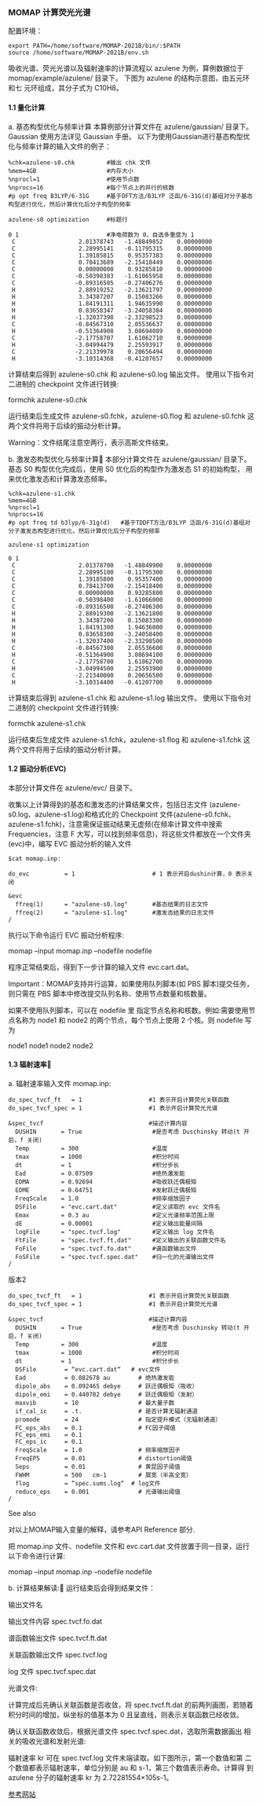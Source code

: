 ### MOMAP 计算荧光光谱

配置环境：
```
export PATH=/home/software/MOMAP-2021B/bin/:$PATH
source /home/software/MOMAP-2021B/env.sh
```
吸收光谱、荧光光谱以及辐射速率的计算流程以 azulene 为例，算例数据位于 momap/example/azulene/ 目录下。 下图为 azulene 的结构示意图，由五元环和七 元环组成，其分子式为 C10H8。

#### 1.1 量化计算
a. 基态构型优化与频率计算
本算例部分计算文件在 azulene/gaussian/ 目录下。Gaussian 使用方法详见 Gaussian 手册。 以下为使用Gaussian进行基态构型优化与频率计算的输入文件的例子：
```
%chk=azulene-s0.chk         #输出 chk 文件
%mem=4GB                    #内存大小
%nprocl=1                   #使用节点数
%nprocs=16                  #每个节点上的并行的核数
#p opt freq B3LYP/6-31G     #基于DFT方法/B3LYP 泛函/6-31G(d)基组对分子基态构型进行优化，然后计算优化后分子构型的频率

azulene-s0 optimization     #标题行

0 1                         #净电荷数为 0，自选多重度为 1
 C                  2.01378743   -1.48849852    0.00000000
 C                  2.28995141   -0.11795315    0.00000000
 C                  1.39185815    0.95357383    0.00000000
 C                  0.78413689   -2.15418449    0.00000000
 C                  0.00000000    0.93285810    0.00000000
 C                 -0.50398383   -1.61065958    0.00000000
 C                 -0.89316505   -0.27406276    0.00000000
 H                  2.88919252   -2.13621797    0.00000000
 H                  3.34387207    0.15083266    0.00000000
 H                  1.84191311    1.94635990    0.00000000
 H                  0.83658347   -3.24058384    0.00000000
 H                 -1.32037398   -2.33298523    0.00000000
 C                 -0.84567310    2.05536637    0.00000000
 H                 -0.51364908    3.08694089    0.00000000
 C                 -2.17758707    1.61062710    0.00000000
 H                 -3.04994479    2.25593917    0.00000000
 C                 -2.21339978    0.20656494    0.00000000
 H                 -3.10314368   -0.41207657    0.00000000
```
计算结束后得到 azulene-s0.chk 和 azulene-s0.log 输出文件。 使用以下指令对二进制的 checkpoint 文件进行转换:

formchk azulene-s0.chk

运行结束后生成文件 azulene-s0.fchk，azulene-s0.flog 和 azulene-s0.fchk 这两个文件将用于后续的振动分析计算。


Warning：文件结尾注意空两行，表示高斯文件结束。

b. 激发态构型优化与频率计算
本部分计算文件在 azulene/gaussian/ 目录下。 基态 S0 构型优化完成后，使用 S0 优化后的构型作为激发态 S1 的初始构型， 用来优化激发态和计算激发态频率。
```
%chk=azulene-s1.chk
%mem=4GB
%nprocl=1
%nprocs=16
#p opt freq td b3lyp/6-31g(d)   #基于TDDFT方法/B3LYP 泛函/6-31G(d)基组对分子激发态构型进行优化，然后计算优化后分子构型的频率

azulene-s1 optimization

0 1
 C                  2.01378700   -1.48849900    0.00000000
 C                  2.28995100   -0.11795300    0.00000000
 C                  1.39185800    0.95357400    0.00000000
 C                  0.78413700   -2.15418400    0.00000000
 C                  0.00000000    0.93285800    0.00000000
 C                 -0.50398400   -1.61066000    0.00000000
 C                 -0.89316500   -0.27406300    0.00000000
 H                  2.88919300   -2.13621800    0.00000000
 H                  3.34387200    0.15083300    0.00000000
 H                  1.84191300    1.94636000    0.00000000
 H                  0.83658300   -3.24058400    0.00000000
 H                 -1.32037400   -2.33298500    0.00000000
 C                 -0.84567300    2.05536600    0.00000000
 H                 -0.51364900    3.08694100    0.00000000
 C                 -2.17758700    1.61062700    0.00000000
 H                 -3.04994500    2.25593900    0.00000000
 C                 -2.21340000    0.20656500    0.00000000
 H                 -3.10314400   -0.41207700    0.00000000
```
计算结束后得到 azulene-s1.chk 和 azulene-s1.log 输出文件。 使用以下指令对二进制的 checkpoint 文件进行转换:

formchk azulene-s1.chk

运行结束后生成文件 azulene-s1.fchk，azulene-s1.flog 和 azulene-s1.fchk 这两个文件将用于后续的振动分析计算。

#### 1.2 振动分析(EVC)
本部分计算文件在 azulene/evc/ 目录下。

收集以上计算得到的基态和激发态的计算结果文件，包括日志文件 (azulene-s0.log、azulene-s1.log)和格式化的 Checkpoint 文件(azulene-s0.fchk、 azulene-s1.fchk)，注意需保证振动结果无虚频(在频率计算文件中搜索 Frequencies，注意 F 大写，可以找到频率信息)，将这些文件都放在一个文件夹 (evc)中，编写 EVC 振动分析的输入文件
```
$cat momap.inp:

do_evc          = 1                      # 1 表示开启dushin计算，0 表示关闭

&evc
  ffreq(1)      = "azulene-s0.log"       #基态结果的日志文件
  ffreq(2)      = "azulene-s1.log"       #激发态结果的日志文件
/
```
执行以下命令运行 EVC 振动分析程序:

momap –input momap.inp –nodefile nodefile

程序正常结束后，得到下一步计算的输入文件 evc.cart.dat。

Important：MOMAP支持并行运算，如果使用队列脚本(如 PBS 脚本)提交任务，则只需在 PBS 脚本中修改提交队列名称、使用节点数量和核数量。

如果不使用队列脚本，可以在 nodefile 里 指定节点名称和核数。例如:需要使用节点名称为 node1 和 node2 的两个节点，每个节点上使用 2 个核。则 nodefile 写为

node1
node1
node2
node2
#### 1.3 辐射速率
a. 辐射速率输入文件 momap.inp:
```
do_spec_tvcf_ft   = 1                   #1 表示开启计算荧光关联函数
do_spec_tvcf_spec = 1                   #1 表示开启计算荧光光谱

&spec_tvcf                              #描述计算内容
  DUSHIN       = True                    #是否考虑 Duschinsky 转动(t 开启，f 关闭)
  Temp         = 300                     #温度
  tmax         = 1000                    #积分时间
  dt           = 1                       #积分步长
  Ead          = 0.07509                 #绝热激发能
  EDMA         = 0.92694                 #吸收跃迁偶极矩
  EDME         = 0.64751                 #发射跃迁偶极矩
  FreqScale    = 1.0                     #频率缩放因子
  DSFile       = "evc.cart.dat"          #定义读取的 evc 文件名
  Emax         = 0.3 au                  #定义光谱频率范围上限
  dE           = 0.00001                 #定义输出能量间隔
  logFile      = "spec.tvcf.log"         #定义输出 log 文件名
  FtFile       = "spec.tvcf.ft.dat"      #定义输出的关联函数文件名
  FoFile       = "spec.tvcf.fo.dat"      #谱函数输出文件
  FoSFile      = "spec.tvcf.spec.dat"    #归一化的光谱输出文件
/
```
版本2
```
do_spec_tvcf_ft   = 1                   #1 表示开启计算荧光关联函数
do_spec_tvcf_spec = 1                   #1 表示开启计算荧光光谱

&spec_tvcf                              #描述计算内容
  DUSHIN       = True                    #是否考虑 Duschinsky 转动(t 开启，f 关闭)
  Temp         = 300                     #温度
  tmax         = 1000                    #积分时间
  dt           = 1                       #积分步长
  DSFile        = “evc.cart.dat“   # evc文件
  Ead           = 0.082678 au        # 绝热激发能
  dipole_abs    = 0.092465 debye     # 跃迁偶极矩（吸收）
  dipole_emi    = 0.440702 debye     # 跃迁偶极矩（发射）
  maxvib        = 10                 # 最大量子数
  if_cal_ic     = .t.                # 是否计算无辐射通道
  promode       = 24                 # 指定提升模式（无辐射通道）
  FC_eps_abs    = 0.1                # FC因子阈值
  FC_eps_emi    = 0.1 
  FC_eps_ic     = 0.1 
  FreqScale     = 1.0                # 频率缩放因子
  FreqEPS       = 0.01               # distortion阈值
  Seps          = 0.01               # 黄昆因子阈值
  FWHM          = 500   cm-1         # 展宽（半高全宽）
  flog          = “spec.sums.log“  # log文件
  reduce_eps    = 0.001              # 光谱输出阈值
/
```


See also

对以上MOMAP输入变量的解释，请参考API Reference 部分.

把 momap.inp 文件、nodefile 文件和 evc.cart.dat 文件放置于同一目录，运行以下命令进行计算:

momap –input momap.inp –nodefile nodefile

b. 计算结果解读:
运行结束后会得到结果文件：

输出文件名

输出文件内容 spec.tvcf.fo.dat

谱函数输出文件 spec.tvcf.ft.dat

关联函数输出文件 spec.tvcf.log

log 文件 spec.tvcf.spec.dat

光谱文件:

计算完成后先确认关联函数是否收敛，将 spec.tvcf.ft.dat 的前两列画图，若随着积分时间的增加，纵坐标的值基本为 0 且呈直线，则表示关联函数已经收敛。

确认关联函数收敛后，根据光谱文件 spec.tvcf.spec.dat，选取所需数据画出 相关的吸收光谱和发射光谱:

辐射速率 kr 可在 spec.tvcf.log 文件末端读取。如下图所示，第一个数值和第 二个数值都表示辐射速率，单位分别是 au 和 s-1，第三个数值表示寿命。计算得 到 azulene 分子的辐射速率 kr 为 2.72281554×105s-1。


[参考网站](https://pyminds.readthedocs.io/en/latest/spec.html#id2)